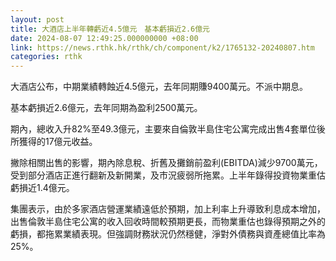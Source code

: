 ```yaml
---
layout: post
title: 大酒店上半年轉虧近4.5億元　基本虧損近2.6億元
date: 2024-08-07 12:49:25.000000000 +08:00
link: https://news.rthk.hk/rthk/ch/component/k2/1765132-20240807.htm
categories: rthk
---
```


大酒店公布，中期業績轉蝕近4.5億元，去年同期賺9400萬元。不派中期息。

基本虧損近2.6億元，去年同期為盈利2500萬元。

期內，總收入升82%至49.3億元，主要來自倫敦半島住宅公寓完成出售4套單位後所獲得的17億元收益。

撇除相關出售的影響，期內除息稅、折舊及攤銷前盈利(EBITDA)減少9700萬元，受到部分酒店正進行翻新及新開業，及市況疲弱所拖累。上半年錄得投資物業重估虧損近1.4億元。

集團表示，由於多家酒店營運業績遠低於預期，加上利率上升導致利息成本增加，出售倫敦半島住宅公寓的收入回收時間較預期更長，而物業重估也錄得預期之外的虧損，都拖累業績表現。但強調財務狀況仍然穩健，淨對外債務與資產總值比率為25%。
